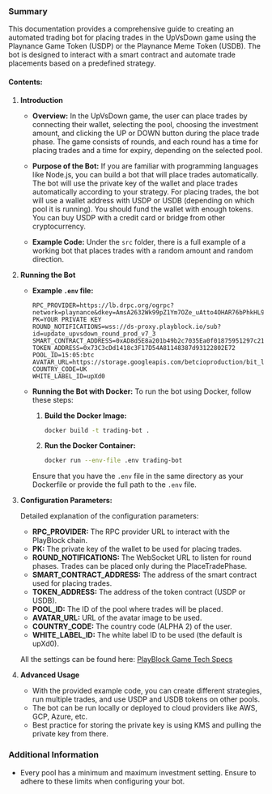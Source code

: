 ### Summary

This documentation provides a comprehensive guide to creating an automated trading bot for placing trades in the UpVsDown game using the Playnance Game Token (USDP) or the Playnance Meme Token (USDB). The bot is designed to interact with a smart contract and automate trade placements based on a predefined strategy.

#### Contents:

1. **Introduction**

   - **Overview:**
     In the UpVsDown game, the user can place trades by connecting their wallet, selecting the pool, choosing the investment amount, and clicking the UP or DOWN button during the place trade phase. The game consists of rounds, and each round has a time for placing trades and a time for expiry, depending on the selected pool.

   - **Purpose of the Bot:**
     If you are familiar with programming languages like Node.js, you can build a bot that will place trades automatically. The bot will use the private key of the wallet and place trades automatically according to your strategy. For placing trades, the bot will use a wallet address with USDP or USDB (depending on which pool it is running). You should fund the wallet with enough tokens. You can buy USDP with a credit card or bridge from other cryptocurrency.

   - **Example Code:**
     Under the `src` folder, there is a full example of a working bot that places trades with a random amount and random direction.
2. **Running the Bot**

   - **Example `.env` file:**
     ```plaintext
     RPC_PROVIDER=https://lb.drpc.org/ogrpc?network=playnance&dkey=AmsA2632Wk99pZ1Ym7OZe_uAtto4OHAR76bPhkHL9tz4
     PK=YOUR PRIVATE KEY
     ROUND_NOTIFICATIONS=wss://ds-proxy.playblock.io/sub?id=update_upvsdown_round_prod_v7_3
     SMART_CONTRACT_ADDRESS=0xAD8d5E8a201b49b2c7035Ea0f01875951297c213
     TOKEN_ADDRESS=0x73C3cDd1418c3F17D54A81148387d93122802E72
     POOL_ID=15:05:btc
     AVATAR_URL=https://storage.googleapis.com/betcioproduction/bit_logo.jpg
     COUNTRY_CODE=UK
     WHITE_LABEL_ID=upXd0
     ```

   - **Running the Bot with Docker:**
     To run the bot using Docker, follow these steps:

     1. **Build the Docker Image:**
        ```bash
        docker build -t trading-bot .
        ```

     2. **Run the Docker Container:**
        ```bash
        docker run --env-file .env trading-bot
        ```

     Ensure that you have the `.env` file in the same directory as your Dockerfile or provide the full path to the `.env` file.

3. **Configuration Parameters:**

   Detailed explanation of the configuration parameters:

   - **RPC_PROVIDER:** The RPC provider URL to interact with the PlayBlock chain.
   - **PK:** The private key of the wallet to be used for placing trades.
   - **ROUND_NOTIFICATIONS:** The WebSocket URL to listen for round phases. Trades can be placed only during the PlaceTradePhase.
   - **SMART_CONTRACT_ADDRESS:** The address of the smart contract used for placing trades.
   - **TOKEN_ADDRESS:** The address of the token contract (USDP or USDB).
   - **POOL_ID:** The ID of the pool where trades will be placed.
   - **AVATAR_URL:** URL of the avatar image to be used.
   - **COUNTRY_CODE:** The country code (ALPHA 2) of the user.
   - **WHITE_LABEL_ID:** The white label ID to be used (the default is upXd0).

   All the settings can be found here: [PlayBlock Game Tech Specs](https://github.com/playnance-games/PlayBlock/blob/main/Game_tech_specs.md#mainnet)

4. **Advanced Usage**
   - With the provided example code, you can create different strategies, run multiple trades, and use USDP and USDB tokens on other pools.
   - The bot can be run locally or deployed to cloud providers like AWS, GCP, Azure, etc.
   - Best practice for storing the private key is using KMS and pulling the private key from there.

### Additional Information
- Every pool has a minimum and maximum investment setting. Ensure to adhere to these limits when configuring your bot.